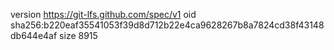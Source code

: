 version https://git-lfs.github.com/spec/v1
oid sha256:b220eaf35541053f39d8d712b22e4ca9628267b8a7824cd38f43148db644e4af
size 8915
